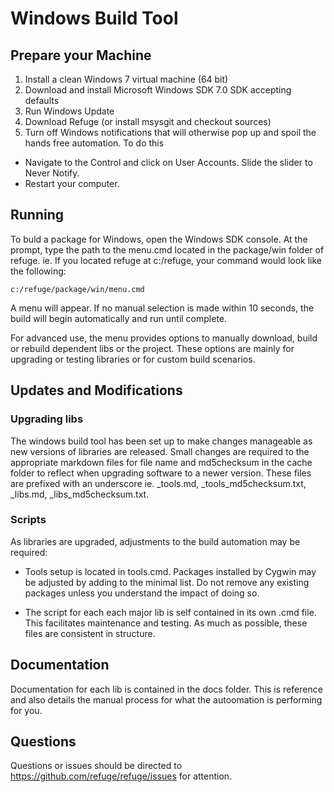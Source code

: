 Windows Build Tool
==================

Prepare your Machine
--------------------

1. Install a clean Windows 7 virtual machine (64 bit)
2. Download and install Microsoft Windows SDK 7.0 SDK accepting defaults
3. Run Windows Update
4. Download Refuge (or install msysgit and checkout sources)
5. Turn off Windows notifications that will otherwise pop up and spoil the hands free automation. To do this
  
  * Navigate to the Control and click on User Accounts. Slide the slider to Never Notify.
  * Restart your computer.

Running
-------

To buld a package for Windows, open the Windows SDK console. At the prompt, type the path to the menu.cmd located in the package/win folder of refuge. ie. If you located refuge at c:/refuge, your command would look like the following:

    c:/refuge/package/win/menu.cmd

A menu will appear. If no manual selection is made within 10 seconds, the build will begin automatically and run until complete.

For advanced use, the menu provides options to manually download, build or rebuild dependent libs or the project. These options are mainly for upgrading or testing libraries or for custom build scenarios.

Updates and Modifications
-------------------------

### Upgrading libs

The windows build tool has been set up to make changes manageable as new versions of libraries are released. Small changes are required to the appropriate markdown files for file name and md5checksum in the cache folder to reflect when upgrading software to a newer version. These files are prefixed with an underscore ie. _tools.md, _tools_md5checksum.txt, _libs.md, _libs_md5checksum.txt.

### Scripts

As libraries are upgraded, adjustments to the build automation may be required:
 
 * Tools setup is located in tools.cmd. Packages installed by Cygwin may be adjusted by adding to the minimal list. Do not remove any existing packages unless you understand the impact of doing so.
 
 * The script for each each major lib is self contained in its own .cmd file. This facilitates maintenance and testing. As much as possible, these files are consistent in structure.

Documentation
-------------

Documentation for each lib is contained in the docs folder. This is reference and also details the manual process for what the autoomation is performing for you.

Questions
---------

Questions or issues should be directed to https://github.com/refuge/refuge/issues for attention.